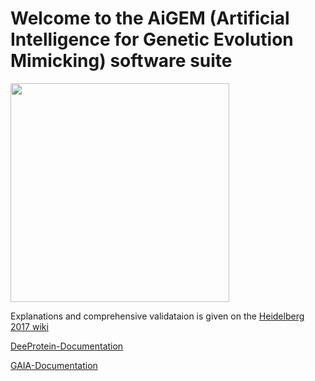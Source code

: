 # Welcome to the AiGEM (Artificial Intelligence for Genetic Evolution Mimicking) software suite
<img src="img.svg" height="350">

Explanations and comprehensive validataion is given on the [Heidelberg 2017 wiki](http://2017.igem.org/Team:Heidelberg/Software)


[DeeProtein-Documentation](https://github.com/igemsoftware2017/AiGEM_TeamHeidelberg2017/blob/master/DeeProtein/DeeProtein_README.md)

[GAIA-Documentation](https://github.com/igemsoftware2017/AiGEM_TeamHeidelberg2017/blob/master/GAIA/GAIA_README.md)
